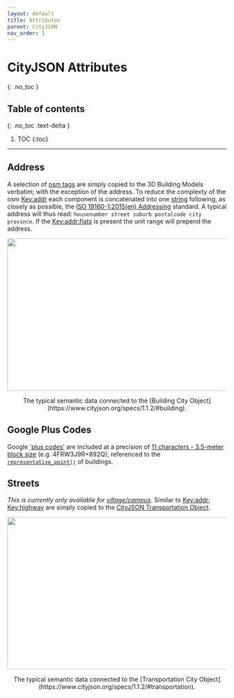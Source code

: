 ```yaml
---
layout: default
title: Attributes
parent: CityJSON
nav_order: 1
---
```


# CityJSON Attributes
{: .no_toc }

## Table of contents
{: .no_toc .text-delta }

1. TOC
{:toc}

---

## Address
<!-- {: .d-inline-block } -->

A selection of [osm tags](https://wiki.openstreetmap.org/wiki/Map_features#Building) are simply copied to the 3D Building Models verbatim; with the exception of the address. To reduce the complexty of the osm [Key:addr](https://wiki.openstreetmap.org/wiki/Key:addr#Detailed_subkeys) each component is concatenated into one [string](https://en.wikibooks.org/wiki/Python_Programming/Variables_and_Strings#String) following, as closely as possible, the [ISO 19160-1:2015(en) Addressing](https://www.iso.org/obp/ui/#iso:std:iso:19160:-1:ed-1:v1:en) standard. A typical address will thus read: `housenumber street suburb postalcode city province`. If the [Key:addr:flats](https://wiki.openstreetmap.org/wiki/Key:addr:flats) is present the unit range will prepend the address.

<p align="center">
<img src="{{site.baseurl | prepend: site.url}}/img/CityJSON_Ninja_mamre_semantics-i.png" style="width: 650px; height: 350px; border: 0px">
</p>
<p align="center">
    The typical semantic data connected to the [Building City Object](https://www.cityjson.org/specs/1.1.2/#building).
</p>

## Google Plus Codes

Google ['plus codes'](https://maps.google.com/pluscodes/) are included at a precision of [11 characters - 3.5-meter block size](https://en.wikipedia.org/wiki/Open_Location_Code) (e.g. 4FRW3J9R+892Q); referenced to the [`representative_point()`](https://shapely.readthedocs.io/en/stable/manual.html) of buildings.

## Streets
<!-- {: .d-inline-block } -->

*This is currently only available for [village/campus](https://github.com/AdrianKriger/osm_LoD1_3DCityModel/tree/main/village_campus).* Similar to [Key:addr](https://wiki.openstreetmap.org/wiki/Key:addr#Detailed_subkeys); [Key:highway](https://wiki.openstreetmap.org/wiki/Key:highway) are simply copied to the [CityJSON Transportation Object](https://www.cityjson.org/specs/1.1.2/#transportation).

<p align="center">
<img src="{{site.baseurl | prepend: site.url}}/img/CityJSON_Ninja_mamre_semantics-ii.png" style="width: 650px; height: 350px; border: 0px">
</p>
<p align="center">
    The typical semantic data connected to the [Transportation City Object](https://www.cityjson.org/specs/1.1.2/#transportation).
</p>

